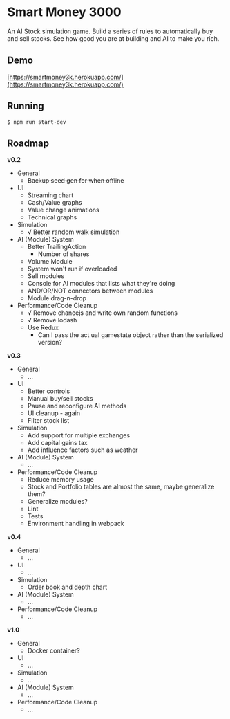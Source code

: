 # Smart Money 3000

An AI Stock simulation game. Build a series of rules to automatically buy and sell stocks. See how good you are at building and AI to make you rich.

## Demo
[https://smartmoney3k.herokuapp.com/](https://smartmoney3k.herokuapp.com/)

## Running
```
$ npm run start-dev
```

## Roadmap

**v0.2**
* General
  * ~~Backup seed gen for when offline~~
* UI
  * Streaming chart
  * Cash/Value graphs
  * Value change animations
  * Technical graphs
* Simulation
  * √ Better random walk simulation
* AI (Module) System
  * Better TrailingAction
    * Number of shares
  * Volume Module
  * System won't run if overloaded
  * Sell modules
  * Console for AI modules that lists what they're doing
  * AND/OR/NOT connectors between modules
  * Module drag-n-drop
* Performance/Code Cleanup
  * √ Remove chancejs and write own random functions
  * √ Remove lodash
  * Use Redux
    * Can I pass the act
ual gamestate object rather than the serialized version?

**v0.3**
* General
  * ...
* UI
  * Better controls
  * Manual buy/sell stocks
  * Pause and reconfigure AI methods
  * UI cleanup - again
  * Filter stock list
* Simulation
  * Add support for multiple exchanges
  * Add capital gains tax
  * Add influence factors such as weather
* AI (Module) System
  * ...
* Performance/Code Cleanup
  * Reduce memory usage
  * Stock and Portfolio tables are almost the same, maybe generalize them?
  * Generalize modules?
  * Lint
  * Tests
  * Environment handling in webpack

**v0.4**
* General
  * ...
* UI
  * ...
* Simulation
  * Order book and depth chart
* AI (Module) System
  * ...
* Performance/Code Cleanup
  * ...

**v1.0**

* General
  * Docker container?
* UI
  * ...
* Simulation
  * ...
* AI (Module) System
  * ...
* Performance/Code Cleanup
  * ...